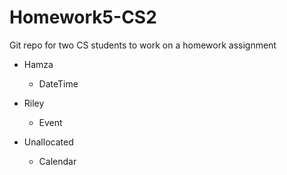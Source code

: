 # Homework5-CS2
Git repo for two CS students to work on a homework assignment


- Hamza
  - DateTime

- Riley
  - Event

- Unallocated
  - Calendar
